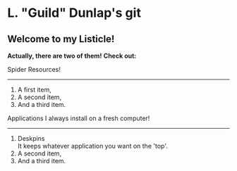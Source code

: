 # L. "Guild" Dunlap's git
## Welcome to my Listicle!

**Actually, there are two of them!**
**Check out:**

Spider Resources!

---

<ol>
<li>A first item,</li>
<li>A second item,</li>
<li>And a third item.</li>
</ol>



Applications I always install on a fresh computer!

---


<ol>
<li>Deskpins</li>
  It keeps whatever application you want on the 'top'.
<li>A second item,</li>
<li>And a third item.</li>
</ol>

